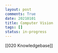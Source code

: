 ```yaml
---
layout: post
comments: True
date: 20210101
title: Computer Vision
tags: []
status: in-progress
---
```


[[020 Knowledgebase]]
